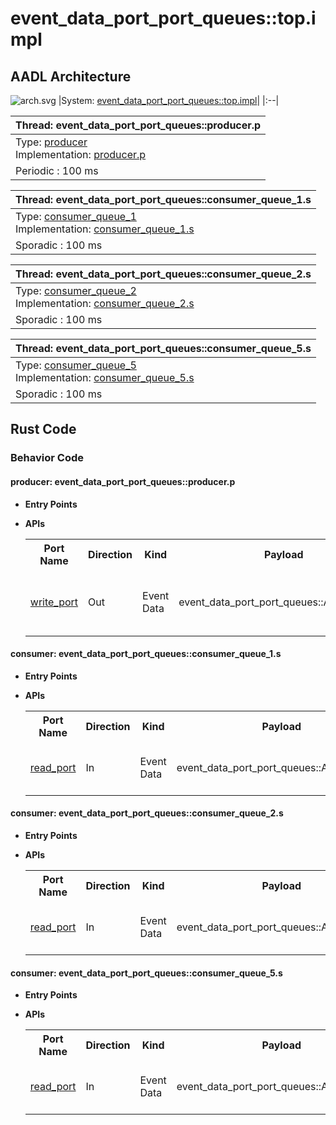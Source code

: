# event_data_port_port_queues::top.impl

## AADL Architecture
![arch.svg](../../aadl/diagrams/arch.svg)
|System: [event_data_port_port_queues::top.impl]()|
|:--|

|Thread: event_data_port_port_queues::producer.p |
|:--|
|Type: [producer](../../aadl/event_data_port_queues.aadl#L27-L35)<br>Implementation: [producer.p](../../aadl/event_data_port_queues.aadl#L36-L38)|
|Periodic : 100 ms|

|Thread: event_data_port_port_queues::consumer_queue_1.s |
|:--|
|Type: [consumer_queue_1](../../aadl/event_data_port_queues.aadl#L63-L70)<br>Implementation: [consumer_queue_1.s](../../aadl/event_data_port_queues.aadl#L71-L73)|
|Sporadic : 100 ms|

|Thread: event_data_port_port_queues::consumer_queue_2.s |
|:--|
|Type: [consumer_queue_2](../../aadl/event_data_port_queues.aadl#L85-L94)<br>Implementation: [consumer_queue_2.s](../../aadl/event_data_port_queues.aadl#L95-L97)|
|Sporadic : 100 ms|

|Thread: event_data_port_port_queues::consumer_queue_5.s |
|:--|
|Type: [consumer_queue_5](../../aadl/event_data_port_queues.aadl#L109-L118)<br>Implementation: [consumer_queue_5.s](../../aadl/event_data_port_queues.aadl#L119-L121)|
|Sporadic : 100 ms|


## Rust Code


### Behavior Code
#### producer: event_data_port_port_queues::producer.p

 - **Entry Points**



- **APIs**

    <table>
    <tr><th>Port Name</th><th>Direction</th><th>Kind</th><th>Payload</th><th>Realizations</th></tr>
    <tr><td><a title='Model' href='../../aadl/event_data_port_queues.aadl#L30-L30'>write_port</a></td>
        <td>Out</td><td>Event Data</td>
        <td>event_data_port_port_queues::ArrayOfStruct</td><td><a title='C Interface' href='components/producer_p_p_producer/src/producer_p_p_producer.c#L15-L23'>C Interface</a> → <a title='C Shared Memory Variable' href='components/producer_p_p_producer/src/producer_p_p_producer.c#L9-L9'>C var_addr</a> → <a title='Memory Map' href='microkit.system#L21-L25'>Memory Map</a></td></tr>
    </table>


#### consumer: event_data_port_port_queues::consumer_queue_1.s

 - **Entry Points**



- **APIs**

    <table>
    <tr><th>Port Name</th><th>Direction</th><th>Kind</th><th>Payload</th><th>Realizations</th></tr>
    <tr><td><a title='Model' href='../../aadl/event_data_port_queues.aadl#L66-L66'>read_port</a></td>
        <td>In</td><td>Event Data</td>
        <td>event_data_port_port_queues::ArrayOfStruct</td><td><a title='Memory Map' href='microkit.system#L49-L53'>Memory Map</a> → <a title='C Shared Memory Variable' href='components/consumer_p_s1_consumer/src/consumer_p_s1_consumer.c#L9-L9'>C var_addr</a> → <a title='C Interface' href='components/consumer_p_s1_consumer/src/consumer_p_s1_consumer.c#L22-L25'>C Interface</a></td></tr>
    </table>


#### consumer: event_data_port_port_queues::consumer_queue_2.s

 - **Entry Points**



- **APIs**

    <table>
    <tr><th>Port Name</th><th>Direction</th><th>Kind</th><th>Payload</th><th>Realizations</th></tr>
    <tr><td><a title='Model' href='../../aadl/event_data_port_queues.aadl#L88-L90'>read_port</a></td>
        <td>In</td><td>Event Data</td>
        <td>event_data_port_port_queues::ArrayOfStruct</td><td><a title='Memory Map' href='microkit.system#L67-L71'>Memory Map</a> → <a title='C Shared Memory Variable' href='components/consumer_p_s2_consumer/src/consumer_p_s2_consumer.c#L9-L9'>C var_addr</a> → <a title='C Interface' href='components/consumer_p_s2_consumer/src/consumer_p_s2_consumer.c#L22-L25'>C Interface</a></td></tr>
    </table>


#### consumer: event_data_port_port_queues::consumer_queue_5.s

 - **Entry Points**



- **APIs**

    <table>
    <tr><th>Port Name</th><th>Direction</th><th>Kind</th><th>Payload</th><th>Realizations</th></tr>
    <tr><td><a title='Model' href='../../aadl/event_data_port_queues.aadl#L112-L114'>read_port</a></td>
        <td>In</td><td>Event Data</td>
        <td>event_data_port_port_queues::ArrayOfStruct</td><td><a title='Memory Map' href='microkit.system#L85-L89'>Memory Map</a> → <a title='C Shared Memory Variable' href='components/consumer_p_s5_consumer/src/consumer_p_s5_consumer.c#L9-L9'>C var_addr</a> → <a title='C Interface' href='components/consumer_p_s5_consumer/src/consumer_p_s5_consumer.c#L22-L25'>C Interface</a></td></tr>
    </table>

